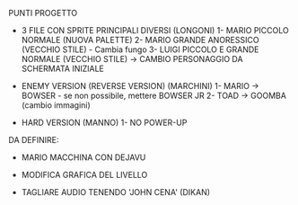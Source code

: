 PUNTI PROGETTO
- 3 FILE CON SPRITE PRINCIPALI DIVERSI (LONGONI)
1- MARIO PICCOLO NORMALE (NUOVA PALETTE)
2- MARIO GRANDE ANORESSICO (VECCHIO STILE) - Cambia fungo
3- LUIGI PICCOLO E GRANDE NORMALE (VECCHIO STILE)
-> CAMBIO PERSONAGGIO DA SCHERMATA INIZIALE

- ENEMY VERSION (REVERSE VERSION) (MARCHINI)
1- MARIO -> BOWSER - se non possibile, mettere BOWSER JR
2- TOAD -> GOOMBA
(cambio immagini)

- HARD VERSION (MANNO)
1- NO POWER-UP

DA DEFINIRE:
- MARIO MACCHINA CON DEJAVU
- MODIFICA GRAFICA DEL LIVELLO

- TAGLIARE AUDIO TENENDO 'JOHN CENA' (DIKAN)